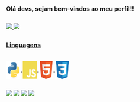 ### Olá devs, sejam bem-vindos ao meu perfil!!

##

<div align="left">
  <a href="https://github.com/Fabricio0101">
  <img height="180em" src="https://github-readme-stats.vercel.app/api?username=Fabricio0101&show_icons=true&theme=dark&include_all_commits=true&count_private=true"/>
  <img height="180em" src="https://github-readme-stats.vercel.app/api/top-langs/?username=Fabricio0101&layout=compact&langs_count=7&theme=dark"/>
</div>
  
   ##
  
### Linguagens
  
</div>
<div style="display: inline_block"><br>
  <img align="center" alt="Rafa-Python" height="50" width="40" src="https://raw.githubusercontent.com/devicons/devicon/master/icons/python/python-original.svg">
  <img align="center" alt="Rafa-Js" height="50" width="40" src="https://raw.githubusercontent.com/devicons/devicon/master/icons/javascript/javascript-plain.svg">
  <img align="center" alt="Rafa-HTML" height="50" width="40" src="https://raw.githubusercontent.com/devicons/devicon/master/icons/html5/html5-original.svg">
  <img align="center" alt="Rafa-CSS" height="50" width="40" src="https://raw.githubusercontent.com/devicons/devicon/master/icons/css3/css3-original.svg"> 
</div>

  ## 

<div>
  <a href="https://instagram.com/fabriciodalvess" target="_blank"><img src="https://img.shields.io/badge/-Instagram-%23E4405F?style=for-the-badge&logo=instagram&logoColor=white" target="_blank"></a>
 <a href="https://discord.gg/kW7MysDZ" target="_blank"><img src="https://img.shields.io/badge/Discord-7289DA?style=for-the-badge&logo=discord&logoColor=white" target="_blank"></a> 
  <a href = "mailto:fabricio.dantas.0909@gmail.com"><img src="https://img.shields.io/badge/-Gmail-%23333?style=for-the-badge&logo=gmail&logoColor=white" target="_blank"></a>
  <a href="https://www.linkedin.com/in/fabricio-dantas-3bbb14206/" target="_blank"><img src="https://img.shields.io/badge/-LinkedIn-%230077B5?style=for-the-badge&logo=linkedin&logoColor=white" target="_blank"></a>
</div>

